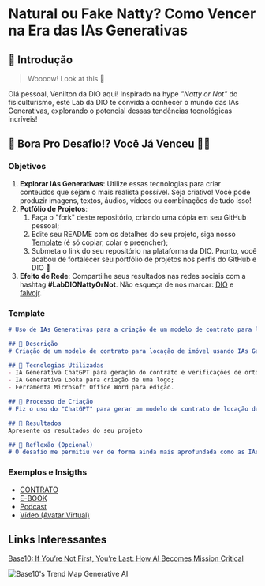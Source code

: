 # Natural ou Fake Natty? Como Vencer na Era das IAs Generativas

## 🚀 Introdução

> Woooow! Look at this 👀

Olá pessoal, Venilton da DIO aqui! Inspirado na hype _"Natty or Not"_ do fisiculturismo, este Lab da DIO te convida a conhecer o mundo das IAs Generativas, explorando o potencial dessas tendências tecnológicas incríveis!

## 🎯 Bora Pro Desafio!? Você Já Venceu 💪🤓

### Objetivos

1. **Explorar IAs Generativas**: Utilize essas tecnologias para criar conteúdos que sejam o mais realista possível. Seja criativo! Você pode produzir imagens, textos, áudios, vídeos ou combinações de tudo isso!
1. **Potfólio de Projetos**:
    1. Faça o "fork" deste repositório, criando uma cópia em seu GitHub pessoal;
    2. Edite seu README com os detalhes do seu projeto, siga nosso [Template](#template) (é só copiar, colar e preencher);
    3. Submeta o link do seu repositório na plataforma da DIO. Pronto, você acabou de fortalecer seu portfólio de projetos nos perfis do GitHub e DIO 🚀
1. **Efeito de Rede**: Compartilhe seus resultados nas redes sociais com a hashtag **#LabDIONattyOrNot**. Não esqueça de nos marcar: [DIO](https://www.linkedin.com/school/dio-makethechange) e [falvojr](https://www.linkedin.com/in/falvojr).

### Template

```markdown
# Uso de IAs Generativas para a criação de um modelo de contrato para locação de imóveis

## 📒 Descrição
# Criação de um modelo de contrato para locação de imóvel usando IAs Generativas.

## 🤖 Tecnologias Utilizadas
- IA Generativa ChatGPT para geração do contrato e verificações de ortografia;
- IA Generativa Looka para criação de uma logo;
- Ferramenta Microsoft Office Word para edição.

## 🧐 Processo de Criação
# Fiz o uso do "ChatGPT" para gerar um modelo de contrato de locação de imóveis e para varificar a ortografia e a concordância das modificações que eu fiz no contrato. Utilizei também o Looka para gerar uma logo, podendo assim representar a minha imobiliária. Para concluir, as alterações e personalizações no contrato foram feitas utilizando a ferramenta Microsoft Office Word.

## 🚀 Resultados
Apresente os resultados do seu projeto

## 💭 Reflexão (Opcional)
# O desafio me permitiu ver de forma ainda mais aprofundada como as IAs podem ser úteis em tarefas do dia a dia, ainda mais que estão cada vez mais difícil distinguir se algo foi feito por um humano ou por uma IA.
```

### Exemplos e Insigths

- [CONTRATO](/exemplos/CONTRATO.md)
- [E-BOOK](/exemplos/E-BOOK.md)
- [Podcast](/exemplos/PODCAST.md)
- [Vídeo (Avatar Virtual)](/exemplos/VIDEO.md)

## Links Interessantes

[Base10: If You’re Not First, You’re Last: How AI Becomes Mission Critical](https://base10.vc/post/generative-ai-mission-critical/)

![Base10's Trend Map Generative AI](https://github.com/digitalinnovationone/lab-natty-or-not/assets/730492/f4df26e8-f8f7-4419-8252-c69d73ea930c)
